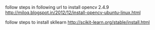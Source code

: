 follow steps in following url to install opencv 2.4.9
http://miloq.blogspot.in/2012/12/install-opencv-ubuntu-linux.html


follow steps to install skllearn
http://scikit-learn.org/stable/install.html
